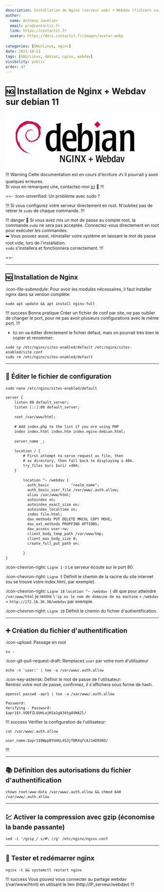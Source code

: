 ```yaml
---
description: Installation de Nginx (serveur web) + Webdav (fichiers sur http) sur debian 11
author:
  name: Anthony Javelier
  email: pro@contactit.fr
  link: https://contactit.fr
  avatar: https://docs.contactit.fr/images/avatar.webp
  
categories: [GNU/Linux, nginx]
date: 2021-10-21
tags: [GNU/Linux, debian, nginx, webdav]
visibility: public
order: 47
---
```


# :ng: Installation de Nginx + Webdav sur debian 11

![](images/nginx.webp)

!!! Warning Cette documentation est en cours d'écriture :writing_hand:
Il pourrait y avoir quelques erreures.  
Si vous en remarquez une, contactez-moi [ici](mailto:pro@contactit.fr) :slightly_smiling_face:
!!!

==- :icon-unverified: Un problème avec sudo ?

!!!
Si vous configurez votre serveur directement en root. N'oubliez pas de retirer le `sudo` de chaque commande.
!!!

!!! danger
:arrows_counterclockwise: Si vous avez mis un mot de passe au compte root, la commande `sudo` ne sera pas acceptée.
Connectez-vous directement en root pour exécuter les commandes.  
:arrow_right: Vous pouvez aussi, réinstaller votre système en laissant le mot de passe root vide, lors de l'installation.  
`sudo` s'installera et fonctionnera correctement.
!!!

==-

---

## :ng: Installation de Nginx

:icon-file-submodule: Pour avoir les modules nécessaires, il faut installer nginx dans sa version complète:

```
sudo apt update && apt install nginx-full
```

!!! success Bonne pratique
Créer un fichier de conf par site, ne pas oublier de changer le port, pour ne pas avoir plusieurs configurations avec le même port.
!!!

- Ici on va éditer directement le fichier défaut, mais on pourrait très bien le copier et renommer:

```
sudo cp /etc/nginx/sites-enabled/default /etc/nginx/sites-enabled/site.conf
sudo rm /etc/nginx/sites-enabled/default
```

---

## :memo: Éditer le fichier de configuration

```
sudo nano /etc/nginx/sites-enabled/default
```

``` # /etc/nginx/sites-enabled/default
server {
	listen 80 default_server;
	listen [::]:80 default_server;

	root /var/www/html;

	# Add index.php to the list if you are using PHP
	index index.html index.htm index.nginx-debian.html;

	server_name _;

	location / {
		# First attempt to serve request as file, then
		# as directory, then fall back to displaying a 404.
		try_files $uri $uri/ =404;
	}

        location ^~ /webdav {
          auth_basic          "realm_name";
          auth_basic_user_file /var/www/.auth.allow;
          alias /var/www/html;
          autoindex on;
          autoindex_exact_size on;
          autoindex_localtime on;
          index file.html;
          dav_methods PUT DELETE MKCOL COPY MOVE;
          dav_ext_methods PROPFIND OPTIONS;
          dav_access user:rw;
          client_body_temp_path /var/www/tmp;
          client_max_body_size 0;
          create_full_put_path on;

        } 
}
```

:icon-chevron-right: `Ligne 1-3` Le serveur écoute sur le port 80.  

:icon-chevron-right: `Ligne 5` Définit le chemin de la racine du site internet (ou se trouve votre index.html, par exemple).  

:icon-chevron-right: `Ligne 18` `location ^~ /webdav {` dit que pour atteindre `/var/www/html` je rentre `l'ip ou le nom de domaine de ma machine` + `/webdav` = `http://172.16.30.30/webdav` par exemple.  

:icon-chevron-right: `Ligne 20` Définit le chemin du fichier d'authentification.  

---

## :heavy_plus_sign: Création du fichier d'authentification

:icon-upload: Passage en root

```
su -
```

:icon-git-pull-request-draft: Remplacez `user` par votre nom d'utilisateur

```
echo -n 'user:' | tee -a /var/www/.auth.allow 
```

:icon-key-asterisk: Définir le mot de passe de l'utilisateur:  
Rentrez votre mot de passe, confirmez, il s'affichera sous forme de hash.

```
openssl passwd -apr1 | tee -a /var/www/.auth.allow
```

``` openssl passwd -apr1 | tee -a /var/www/.auth.allow
Password:
Verifying - Password:
$apr1$t.VOQfZL$bHLajKSa1gA34tgAVWA2l/
```

!!! success
Vérifier la configuration de l'utilisateur:
```
cat /var/www/.auth.allow
```

``` cat /var/www/.auth.allow
user_name:$apr1$9WppBYUH$L4S3jfDRXqfcAJ1mD93KD/
```
!!!

---

## :books: Définition des autorisations du fichier d'authentification

```
chown root:www-data /var/www/.auth.allow && chmod 640 /var/www/.auth.allow
```

---

## :chart: Activer la compression avec gzip (économise la bande passante)

```
sed -i '/gzip_/ s/#\ //g' /etc/nginx/nginx.conf
```

---

## :arrows_counterclockwise: Tester et redémarrer nginx

```
nginx -t && systemctl restart nginx
```

!!! success
Vous pouvez vous connecter au partage webdav (/var/www/html) en utilisant le lien (http://IP_serveur/webdav)
!!!